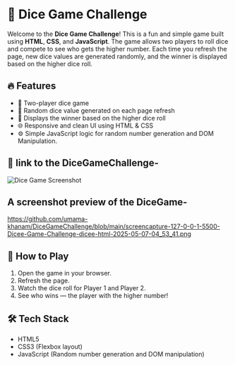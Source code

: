 # 🎲 Dice Game Challenge

Welcome to the **Dice Game Challenge**! This is a fun and simple game built using **HTML**, **CSS**, and **JavaScript**. The game allows two players to roll dice and compete to see who gets the higher number. Each time you refresh the page, new dice values are generated randomly, and the winner is displayed based on the higher dice roll.

## 🔥 Features

- 🎯 Two-player dice game
- 🎲 Random dice value generated on each page refresh
- 👑 Displays the winner based on the higher dice roll
- 🌐 Responsive and clean UI using HTML & CSS
- ⚙️ Simple JavaScript logic for random number generation and DOM Manipulation.

## 📸 link to the DiceGameChallenge-

![Dice Game Screenshot](screenshot.png)  

## A screenshot preview of the DiceGame-
https://github.com/umama-khanam/DiceGameChallenge/blob/main/screencapture-127-0-0-1-5500-Dicee-Game-Challenge-dicee-html-2025-05-07-04_53_41.png


## 🚀 How to Play

1. Open the game in your browser.
2. Refresh the page.
3. Watch the dice roll for Player 1 and Player 2.
4. See who wins — the player with the higher number!

## 🛠️ Tech Stack

- HTML5
- CSS3 (Flexbox layout)
- JavaScript (Random number generation and DOM manipulation)



